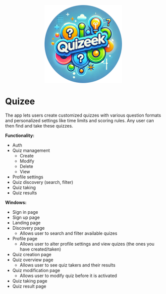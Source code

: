 <div style="text-align: center;">
  <img src="branding/logo-circle.svg" width="250" />
</div>

# Quizee

The app lets users create customized quizzes with various question formats and personalized settings like time limits and scoring rules. Any user can then find and take these quizzes.

**Functionality:**

- Auth
- Quiz management
  - Create
  - Modify
  - Delete
  - View
- Profile settings
- Quiz discovery (search, filter)
- Quiz taking
- Quiz results

**Windows:**

- Sign in page
- Sign up page
- Landing page
- Discovery page
  - Allows user to search and filter available quizes
- Profile page
  - Allows user to alter profile settings and view quizes (the ones you have created/taken)
- Quiz creation page
- Quiz overview page
  - Allows user to see quiz takers and their results
- Quiz modification page
  - Allows user to modify quiz before it is activated
- Quiz taking page
- Quiz result page
